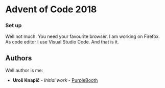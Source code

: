 # Advent of Code 2018

### Set up
Well not much. You need your favourite browser. I am working on Firefox. As code editor I use Visual Studio Code. And that is it.

## Authors
Well author is me:
* **Uroš Knapič** - *Initial work* - [PurpleBooth](https://github.com/urosknapic)